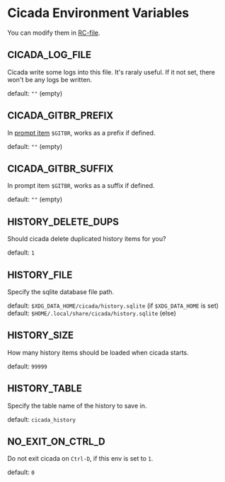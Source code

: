 # Cicada Environment Variables

You can modify them in [RC-file](https://github.com/mitnk/cicada/blob/master/docs/rc-file.md).

## CICADA_LOG_FILE

Cicada write some logs into this file. It's raraly useful. If it not set,
there won't be any logs be written.

default: `""` (empty)

## CICADA_GITBR_PREFIX

In [prompt item](https://github.com/mitnk/cicada/blob/master/docs/prompt.md#user-content-available-prompt-items)
`$GITBR`, works as a prefix if defined.

default: `""` (empty)

## CICADA_GITBR_SUFFIX

In prompt item `$GITBR`, works as a suffix if defined.

default: `""` (empty)

## HISTORY_DELETE_DUPS

Should cicada delete duplicated history items for you?

default: `1`

## HISTORY_FILE

Specify the sqlite database file path.

default: `$XDG_DATA_HOME/cicada/history.sqlite` (if `$XDG_DATA_HOME` is set)  
default: `$HOME/.local/share/cicada/history.sqlite` (else)

## HISTORY_SIZE

How many history items should be loaded when cicada starts.

default: `99999`

## HISTORY_TABLE

Specify the table name of the history to save in.

default: `cicada_history`

## NO_EXIT_ON_CTRL_D

Do not exit cicada on `Ctrl-D`, if this env is set to `1`.

default: `0`
